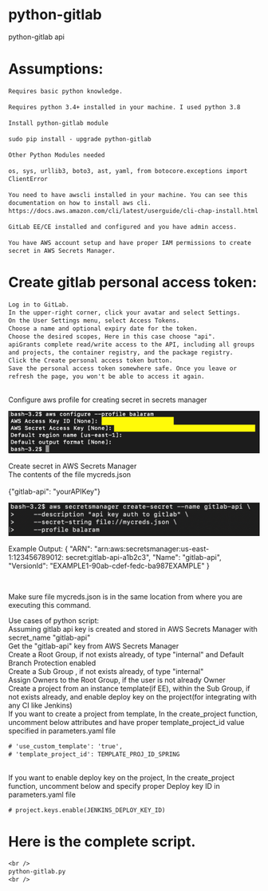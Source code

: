 # python-gitlab
python-gitlab api 

# Assumptions:
    Requires basic python knowledge.
    
    Requires python 3.4+ installed in your machine. I used python 3.8
    
    Install python-gitlab module
    
    sudo pip install - upgrade python-gitlab
    
    Other Python Modules needed

    os, sys, urllib3, boto3, ast, yaml, from botocore.exceptions import ClientError

    You need to have awscli installed in your machine. You can see this documentation on how to install aws cli.
    https://docs.aws.amazon.com/cli/latest/userguide/cli-chap-install.html

    GitLab EE/CE installed and configured and you have admin access.

    You have AWS account setup and have proper IAM permissions to create secret in AWS Secrets Manager.

# Create gitlab personal access token:

    Log in to GitLab.
    In the upper-right corner, click your avatar and select Settings.
    On the User Settings menu, select Access Tokens.
    Choose a name and optional expiry date for the token.
    Choose the desired scopes, Here in this case choose "api". 
    apiGrants complete read/write access to the API, including all groups and projects, the container registry, and the package registry.
    Click the Create personal access token button.
    Save the personal access token somewhere safe. Once you leave or refresh the page, you won't be able to access it again.
    
<br />
Configure aws profile for creating secret in secrets manager

  ![picture](img/awscli_profile.png)
<br />

Create secret in AWS Secrets Manager
<br />
  The contents of the file mycreds.json
  <br />  
  {"gitlab-api": "yourAPIKey"}
<br />  

  ![picture](img/secretsmanager.png)

  Example Output:
  {
  "ARN": "arn:aws:secretsmanager:us-east-1:123456789012: secret:gitlab-api-a1b2c3",
  "Name": "gitlab-api",
  "VersionId": "EXAMPLE1-90ab-cdef-fedc-ba987EXAMPLE"
  }

<br />  

Make sure file mycreds.json is in the same location from where you are executing this command. 
<br />

Use cases of python script:
<br />
Assuming gitlab api key is created and stored in AWS Secrets Manager with secret_name "gitlab-api"
<br />
Get the "gitlab-api" key from AWS Secrets Manager
<br />
Create a Root Group, if not exists already, of type "internal" and Default Branch Protection enabled
<br />
Create a Sub Group , if not exists already, of type "internal"
<br />
Assign Owners to the Root Group, if the user is not already Owner
<br />
Create a project from an instance template(if EE), within the Sub Group, if not exists already, and enable deploy key on the project(for integrating with any CI like Jenkins)
<br />
If you want to create a project from template, In the create_project function, uncomment below attributes and have proper template_project_id value specified in parameters.yaml file
<br />

    # 'use_custom_template': 'true',
    # 'template_project_id': TEMPLATE_PROJ_ID_SPRING
<br />    
If you want to enable deploy key on the project, In the create_project function, uncomment below and specify proper Deploy key ID in parameters.yaml file

    # project.keys.enable(JENKINS_DEPLOY_KEY_ID)


# Here is the complete script. 
    <br />
    python-gitlab.py
    <br />

